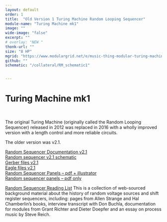 ```yaml
---
layout: default
order: 1
title:  "Old Version 1 Turing Machine Random Looping Sequencer"
module-name: "Turing Machine mk1"
image: "" 
wide-image: "false" 
excerpt: "" 
# overlay: "NEW "
thonk-url: "" 
size: "8 HP"
mgrid: "https://www.modulargrid.net/e/music-thing-modular-turing-machine-random-sequencer"
github: ""
schematic: "/collateral/RM_schematic1"


---
```


# Turing Machine mk1

&nbsp;
&nbsp;
  
The original Turing Machine (originally called the Random Looping Sequencer) released in 2012 was replaced in 2016 with a wholly improved version with a length control and more reliable circuits.  

The older version was v2.1.

[Random Sequencer Documentation v2.1](/collateral/random-sequencer-documentation-v2-1.pdf)  
[Random sequencer v2.1 schematic](/collateral/random_seq_schem_2-1_big.png)  
[Gerber files v2.1](/collateral/random_seq_2-1_gerbers.zip)  
[Eagle files v2.1](/collateral/random_seq_2-1_eagle.zip)  
[Random Sequencer Panels – pdf + illustrator](/collateral/random_seq_panels.zip)  
[Random sequencer panels – pdf only](/collateral/random_seq_panels_pdf.pdf)  

[Random Sequencer Reading List](/collateral/Random-Reading-List.pdf)
This is a collection of web-sourced background material about the history of random voltage sources and shift register sequencers, including: pages from Allen Strange and Hal Chamberlin’s books, interview transcript with Don Buchla, documentation for modules from Grant Richter and Dieter Doepfer and an essay on process music by Steve Reich.